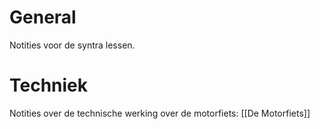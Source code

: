 # General 
Notities voor de syntra lessen.

# Techniek
Notities over de technische werking over de motorfiets:
[[De Motorfiets]]